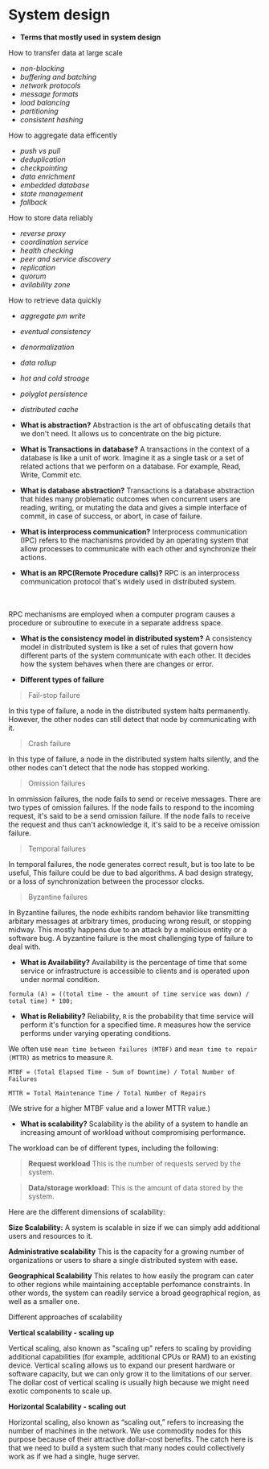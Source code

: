 # **System design**

* **Terms that mostly used in system design**

How to transfer data at large scale

* *non-blocking*
* *buffering and batching*
* *network protocols*
* *message formats*
* *load balancing*
* *partitioning*
* *consistent hashing*

How to aggregate data efficently

* *push vs pull*
* *deduplication*
* *checkpointing*
* *data enrichment*
* *embedded database*
* *state management*
* *fallback*

How to store data reliably

* *reverse proxy*
* *coordination service*
* *health checking*
* *peer and service discovery*
* *replication*
* *quorum*
* *avilability zone*

How to retrieve data quickly

* *aggregate pm write*
* *eventual consistency*
* *denormalization*
* *data rollup*
* *hot and cold stroage*
* *polyglot persistence*
* *distributed cache*

* **What is abstraction?**
Abstraction is the art of obfuscating details that we don't need. It allows us to concentrate on the big picture.

* **What is Transactions in database?**
A transactions in the context of a database is like a unit of work. Imagine it as a single task or a set of related actions that we perform on a database. For example, Read, Write, Commit etc.

* **What is database abstraction?**
Transactions is a database abstraction that hides many problematic outcomes when concurrent users are reading, writing, or mutating the data and gives a simple interface of commit, in case of success, or abort, in case of failure.

* **What is interprocess communication?**
Interprocess communication (IPC) refers to the machanisms provided by an operating system that allow processes to communicate with each other and synchronize their actions.

* **What is an RPC(Remote Procedure calls)?**
RPC is an interprocess communication protocol that's widely used in distributed system.
<br />

<br />
RPC mechanisms are employed when a computer program causes a procedure or subroutine to execute in a separate address space.

* **What is the consistency model in distributed system?**
A consistency model in distributed system is like a set of rules that govern how different parts of the system communicate with each other. It decides how the system behaves when there are changes or error.

* **Different types of failure**

> Fail-stop failure

In this type of failure, a node in the distributed system halts permanently. However, the other nodes can still detect that node by communicating with it.

> Crash failure

In this type of failure, a node in the distributed system halts silently, and the other nodes can't detect that the node has stopped working.

> Omission failures

In ommission failures, the node fails to send or receive messages. There are two types of omission failures. If the node fails to respond to the incoming request, it's said to be a send omission failure. If the node fails to receive the request and thus can't acknowledge it, it's said to be a receive omission failure.

> Temporal failures

In temporal failures, the node generates correct result, but is too late to be useful, This failure could be due to bad algorithms. A bad design strategy, or a loss of synchronization between the processor clocks.

> Byzantine failures

In Byzantine failures, the node exhibits random behavior like transmitting arbitary messages at arbitrary times, producing wrong result, or stopping midway. This mostly happens due to an attack by a malicious entity or a software bug. A byzantine failure is the most challenging type of failure to deal with.

* **What is Availability?** Availability is the percentage of time that some service or infrastructure is accessible to clients and is operated upon under normal condition.

```(text)
formula (A) = ((total time - the amount of time service was down) / total time) * 100;
```

* **What is Reliability?** Reliability, ```R``` is the probability that time service will perform it's function for a specified time. ```R``` measures how the service performs under varying operating conditions.

We often use `mean time between failures (MTBF)` and `mean time to repair (MTTR)` as metrics to measure ```R```.

```(text)
MTBF = (Total Elapsed Time - Sum of Downtime) / Total Number of Failures

MTTR = Total Maintenance Time / Total Number of Repairs
```

(We strive for a higher MTBF value and a lower MTTR value.)

* **What is scalability?** Scalability is the ability of a system to handle an increasing amount of workload without compromising performance.

The workload can be of different types, including the following:

> **Request workload** This is the number of requests served by the system.

> **Data/storage workload:** This is the amount of data stored by the system.

Here are the different dimensions of scalability:

**Size Scalability:** A system is scalable in size if we can simply add additional users and resources to it.

**Administrative scalability** This is the capacity for a growing number of organizations or users to share a single distributed system with ease.

**Geographical Scalability** This relates to how easily the program can cater to other regions while maintaining acceptable perfomance constraints. In other words, the system can readily service a broad geographical region, as well as a smaller one.


Different approaches of scalability

**Vertical scalability - scaling up**

Vertical scaling, also known as "scaling up" refers to scaling by providing additional capabilities (for example, additional CPUs or RAM) to an existing device. Vertical scaling allows us to expand our present hardware or software capacity, but we can only grow it to the limitations of our server. The dollar cost of vertical scaling is usually high because we might need exotic components to scale up.

**Horizontal Scalability - scaling out**

Horizontal scaling, also known as “scaling out,” refers to increasing the number of machines in the network. We use commodity nodes for this purpose because of their attractive dollar-cost benefits. The catch here is that we need to build a system such that many nodes could collectively work as if we had a single, huge server.
